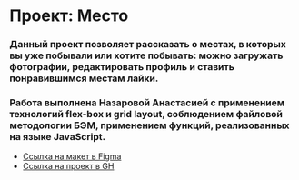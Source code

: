 # Проект: Место

### Данный проект позволяет рассказать о местах, в которых вы уже побывали или хотите побывать: можно загружать фотографии, редактировать профиль и ставить понравившимся местам лайки.

### Работа выполнена Назаровой Анастасией с применением технологий flex-box и grid layout, соблюдением файловой методологии БЭМ, применением функций, реализованных на языке JavaScript.

* [Ссылка на макет в Figma](https://www.figma.com/file/2cn9N9jSkmxD84oJik7xL7/JavaScript.-Sprint-4?node-id=0%3A1)
* [Ссылка на проект в GH](https://github.com/HappyWrites/mesto.html)
